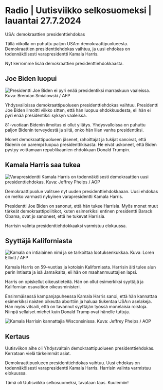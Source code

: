 # Radio \| Uutisviikko selkosuomeksi \| lauantai 27.7.2024

USA: demokraattien presidenttiehdokas

Tällä viikolla on puhuttu paljon USA:n demokraattipuolueesta. Demokraattien presidenttiehdokas vaihtuu, ja uusi ehdokas on todennäköisesti varapresidentti Kamala Harris.

Nyt kerromme lisää demokraattien presidenttiehdokkaasta.

## Joe Biden luopui

![Presidentti Joe Biden ei pyri enää presidentiksi marraskuun vaaleissa. Kuva: Brendan Smialowski / AFP](https://images.cdn.yle.fi/image/upload/c_crop,h_2880,w_5120,x_0,y_266/ar_1.7777777777777777,c_fill,g_faces,h_431,w_767/dpr_1.0/q_auto:eco/f_auto/fl_lossy/v1721747667/39-1321552669dd0579d7e1)

Yhdysvalloissa demokraattipuolueen presidenttiehdokas vaihtuu. Presidentti Joe Biden ilmoitti viikko sitten, että hän luopuu ehdokkuudesta, eli hän ei pyri enää presidentiksi syksyn vaaleissa.

81-vuotiaan Bidenin ilmoitus ei ollut yllätys. Yhdysvalloissa on puhuttu paljon Bidenin terveydestä ja siitä, onko hän liian vanha presidentiksi.

Monet demokraattipuolueen jäsenet, rahoittajat ja tukijat sanoivat, että Bidenin on parempi luopua presidenttikisasta. He eivät uskoneet, että Biden pystyy voittamaan republikaanien ehdokkaan Donald Trumpin.

## Kamala Harris saa tukea

![Varapresidentti Kamala Harris on todennäköisesti demokraattien uusi presidenttiehdokas. Kuva: Jeffrey Phelps / AOP](https://images.cdn.yle.fi/image/upload/c_crop,h_3375,w_6000,x_0,y_625/ar_1.7777777777777777,c_fill,g_faces,h_431,w_767/dpr_1.0/q_auto:eco/f_auto/fl_lossy/v1721792291/39-132248766a07497c14d9)

Demokraattipuolue valitsee nyt uuden presidenttiehdokkaaan. Uusi ehdokas on melko varmasti nykyinen varapresidentti Kamala Harris.

Presidentti Joe Biden on sanonut, että hän tukee Harrisia. Myös monet muut tärkeät demokraattipoliitikot, kuten esimerkiksi entinen presidentti Barack Obama, ovat jo sanoneet, että he tukevat Harrisia.

Harrisin valinta presidenttiehdokkaaksi varmistuu elokuussa.

## Syyttäjä Kaliforniasta

![Kamala on intialainen nimi ja se tarkoittaa lootuksenkukkaa. Kuva: Loren Elliott / AFP](https://images.cdn.yle.fi/image/upload/c_crop,h_2514,w_4471,x_0,y_260/ar_1.7777777777777777,c_fill,g_faces,h_431,w_767/dpr_1.0/q_auto:eco/f_auto/fl_lossy/v1721712934/39-1321888669f22c24665f)

Kamala Harris on 59-vuotias ja kotoisin Kaliforniasta. Harrisin äiti tulee alun perin Intiasta ja isä Jamaikalta, eli hän on maahanmuuttajien lapsi.

Harris on opiskellut oikeustieteitä. Hän on ollut esimerkiksi syyttäjä ja Kalifornian osavaltion oikeusministeri.

Ensimmäisessä kampanjapuheessa Kamala Harris sanoi, että hän kannattaa esimerkiksi naisten oikeutta aborttiin ja haluaa tiukentaa USA:n aselakeja. Hän myös vitsaili, että on tavannut syyttäjän työssä monelaisia roistoja. Niinpä sellaiset miehet kuin Donald Trump ovat hänelle tuttuja.

![Kamala Harrisin kannattajia Wisconsinissa. Kuva: Jeffrey Phelps / AOP](https://images.cdn.yle.fi/image/upload/c_crop,h_4597,w_8174,x_0,y_0/ar_1.7777777777777777,c_fill,g_faces,h_431,w_767/dpr_1.0/q_auto:eco/f_auto/fl_lossy/v1721792270/39-132248666a074972cca9)

## Kertaus

Uutisviikon aihe oli Yhdysvaltain demokraattipuolueen presidenttiehdokas. Kerrataan vielä tärkeimmät asiat.

Demokraattipuolueen presidenttiehdokas vaihtuu. Uusi ehdokas on todennäköisesti varapresidentti Kamala Harris. Harrisin valinta varmistuu elokuussa.

Tämä oli Uutisviikko selkosuomeksi, tavataan taas. Kuulemiin!

